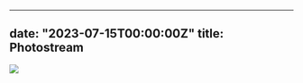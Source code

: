 
---
date: "2023-07-15T00:00:00Z"
title: Photostream
---

![](/images/2023-07/0000013044287349.jpg)
